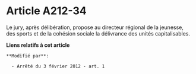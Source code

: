 # Article A212-34

Le jury, après délibération, propose au directeur régional de la jeunesse, des sports    et de la cohésion sociale la
délivrance des unités capitalisables.

**Liens relatifs à cet article**

	**Modifié par**:

	  - Arrêté du 3 février 2012 - art. 1
